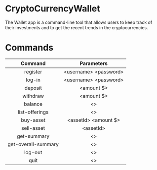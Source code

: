 # CryptoCurrencyWallet 

The Wallet app is a command-line tool that allows users to keep track of their investments and to get the recent trends in the cryptocurrencies.

# Commands
Command               | Parameters |
:-------------------: | :----------:
register |  \<username\> \<password\>
log-in   | \<username\> \<password\>
deposit  | \<amount $\>
withdraw | \<amount $\>
balance  | \<\>
list-offerings | \<\>
buy-asset | \<assetId\> \<amount $\>
sell-asset | \<assetId\>
get-summary | \<\>
get-overall-summary | \<\>
log-out | \<\>
quit | \<\>
